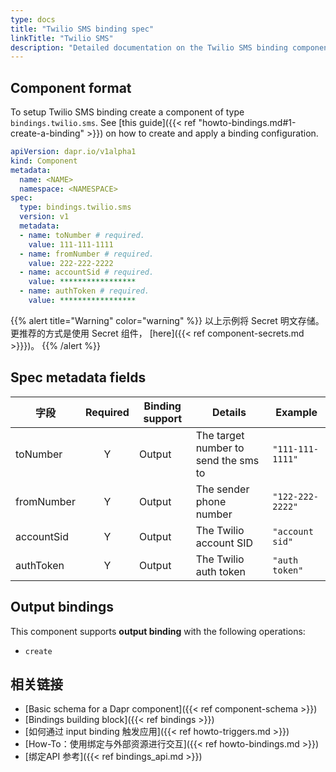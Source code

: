 ```yaml
---
type: docs
title: "Twilio SMS binding spec"
linkTitle: "Twilio SMS"
description: "Detailed documentation on the Twilio SMS binding component"
---
```


## Component format

To setup Twilio SMS binding create a component of type `bindings.twilio.sms`. See [this guide]({{< ref "howto-bindings.md#1-create-a-binding" >}}) on how to create and apply a binding configuration.

```yaml
apiVersion: dapr.io/v1alpha1
kind: Component
metadata:
  name: <NAME>
  namespace: <NAMESPACE>
spec:
  type: bindings.twilio.sms
  version: v1
  metadata:
  - name: toNumber # required.
    value: 111-111-1111
  - name: fromNumber # required.
    value: 222-222-2222
  - name: accountSid # required.
    value: *****************
  - name: authToken # required.
    value: *****************
```
{{% alert title="Warning" color="warning" %}}
以上示例将 Secret 明文存储。 更推荐的方式是使用 Secret 组件， [here]({{< ref component-secrets.md >}}})。
{{% /alert %}}

## Spec metadata fields

| 字段         | Required | Binding support | Details                              | Example          |
| ---------- |:--------:| --------------- | ------------------------------------ | ---------------- |
| toNumber   |    Y     | Output          | The target number to send the sms to | `"111-111-1111"` |
| fromNumber |    Y     | Output          | The sender phone number              | `"122-222-2222"` |
| accountSid |    Y     | Output          | The Twilio account SID               | `"account sid"`  |
| authToken  |    Y     | Output          | The Twilio auth token                | `"auth token"`   |

## Output bindings

This component supports **output binding** with the following operations:

- `create`


## 相关链接

- [Basic schema for a Dapr component]({{< ref component-schema >}})
- [Bindings building block]({{< ref bindings >}})
- [如何通过 input binding 触发应用]({{< ref howto-triggers.md >}})
- [How-To：使用绑定与外部资源进行交互]({{< ref howto-bindings.md >}})
- [绑定API 参考]({{< ref bindings_api.md >}})

